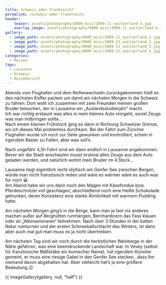 ```yaml
---
title: Schweiz oder Frankreich?
permalink: /schweiz-oder-frankreich/
header:
    teaser: assets/photography/0000_misc/2009-11_switzerland_4.jpg
    overlay_image: assets/photography/0000_misc/2009-11_switzerland_4.jpg
gallery:
  - image_path: assets/photography/0000_misc/2009-11_switzerland_1.jpg
  - image_path: assets/photography/0000_misc/2009-11_switzerland_2.jpg
  - image_path: assets/photography/0000_misc/2009-11_switzerland_3.jpg
  - image_path: assets/photography/0000_misc/2009-11_switzerland_4.jpg
categories:
  - Reisen
tags:
  - Lausanne
  - Schweiz
  - Reisebericht
---
```

Abends vom Flughafen und dem Reifenwechseln zurückgekommen hieß es den nächsten Koffer packen um damit am nächsten Morgen in die Schweiz zu fahren. 
Dort wollt ich zusammen mit zwei Freunden meinen großen Bruder besuchen, der in Lausanne ein „Auslandsstudierjahr“ macht.  
Ich war richtig erstaunt was alles in mein kleines Auto reingeht, soviel Zeugs was man mitbringen sollte…  
Nach einem kleinen Frühstück ging es dann in Richtung Schweizer Grenze, wo ich dieses Mal problemlos durchkam. 
Bei der Fahrt zum Züricher Flughafen wurde ich noch zur Seite gewunken und kontrolliert, schein in irgendein Raster zu Fallen, aber was soll’s.

Nach ungefähr 4,5h Fahrt sind wir dann endlich in Lausanne angekommen. 
Bevor wir die Stadt anschauten musst erstmal alles Zeugs aus dem Auto geladen werden, und natürlich wohnt mein Bruder im 4.Stock…

Lausanne liegt eigentlich recht idyllisch am Genfer See zwischen Bergen, würde man nicht französisch reden und wäre es wärmer wäre es auch was für mich 😀  
Am Abend habe wir uns dann noch den Magen mit Käsefondue bzw. Pferdeschnitzel voll geschlagen, 
abschließend noch eine Heiße Schokolade getrunken, deren Konsistenz eine starke Ähnlichkeit mit warmem Pudding hatte.  

Am nächsten Morgen ging’s in die Berge, kann man ja fast nix anderes machen außer auf Berghütten rumhängen, 
Bernhardinern das Fass klauen oder an „Weinseminaren“ teilnehmen. Nach über 3 Stunden in der kalten Natur rumturnen und 
der ersten Schneeballschlacht des Winters, ist dann aber auch mal gut man muss es ja nicht übertreiben.

Am nächsten Tag sind wir noch durch die herbstlichen Weinberge in der Nähe gefahren, was eine beeindruckende Landschaft war. 
In Vevey (selbst für französische Maßstäbe ein komischer Name), hat irgendein Künstler gemeint, er muss eine 
riesige Gabel in den Genfer See stecken…dass Ihn niemand davon abgehalten hat. Aber vielleicht hat’s ja eine größere Bedeutung 😉

{{ imageGallery(gallery, null, "half") }}

